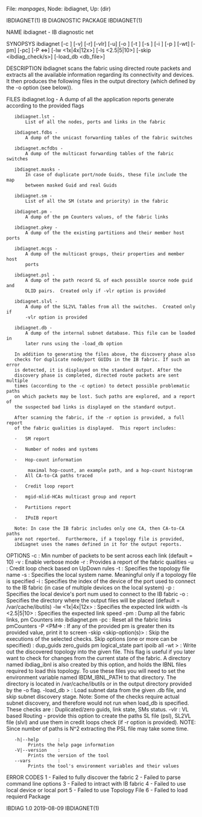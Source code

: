 File: *manpages*,  Node: ibdiagnet,  Up: (dir)

IBDIAGNET(1)                 IB DIAGNOSTIC PACKAGE                IBDIAGNET(1)



NAME
       ibdiagnet - IB diagnostic net

SYNOPSYS
       ibdiagnet [-c <count>] [-v] [-r] [-vlr] [-u] [-o <out-dir>]
         [-t <topo-file>] [-s <sys-name>] [-i <dev-index>] [-p <port-num>]
       [-wt]
         [-pm] [-pc] [-P <<PM>=<Value>>]
         [-lw <1x|4x|12x>] [-ls <2.5|5|10>]
         [-skip <ibdiag_check/s>] [-load_db <db_file>]

DESCRIPTION
       ibdiagnet scans the fabric using directed route packets and extracts
       all the available information regarding its connectivity and devices.
       It then produces the following files in the output directory (which
       defined by the -o option (see below)).

FILES
       ibdiagnet.log -
           A dump of all the application reports generate according to the
           provided flags

       ibdiagnet.lst -
           List of all the nodes, ports and links in the fabric

       ibdiagnet.fdbs -
           A dump of the unicast forwarding tables of the fabric switches

       ibdiagnet.mcfdbs -
           A dump of the multicast forwarding tables of the fabric switches

       ibdiagnet.masks -
           In case of duplicate port/node Guids, these file include the map
           between masked Guid and real Guids

       ibdiagnet.sm -
           List of all the SM (state and priority) in the fabric

       ibdiagnet.pm -
           A dump of the pm Counters values, of the fabric links

       ibdiagnet.pkey -
           A dump of the the existing partitions and their member host ports

       ibdiagnet.mcgs -
           A dump of the multicast groups, their properties and member host
           ports

       ibdiagnet.psl -
           A dump of the path record SL of each possible source node guid and
           DLID pairs.  Created only if -vlr option is provided

       ibdiagnet.slvl -
           A dump of the SL2VL Tables from all the switches.  Created only if
           -vlr option is provided

       ibdiagnet.db -
           A dump of the internal subnet database. This file can be loaded in
           later runs using the -load_db option

       In addition to generating the files above, the discovery phase also
       checks for duplicate node/port GUIDs in the IB fabric. If such an error
       is detected, it is displayed on the standard output. After the
       discovery phase is completed, directed route packets are sent multiple
       times (according to the -c option) to detect possible problematic paths
       on which packets may be lost. Such paths are explored, and a report of
       the suspected bad links is displayed on the standard output.

       After scanning the fabric, if the -r option is provided, a full report
       of the fabric qualities is displayed.  This report includes:

       ·   SM report

       ·   Number of nodes and systems

       ·   Hop-count information

            maximal hop-count, an example path, and a hop-count histogram
       ·   All CA-to-CA paths traced

       ·   Credit loop report

       ·   mgid-mlid-HCAs multicast group and report

       ·   Partitions report

       ·   IPoIB report

       Note: In case the IB fabric includes only one CA, then CA-to-CA paths
       are not reported.  Furthermore, if a topology file is provided,
       ibdiagnet uses the names defined in it for the output reports.

OPTIONS
       -c <count>      :
            Min number of packets to be sent across each link (default = 10)
       -v              :
            Enable verbose mode
       -r              :
            Provides a report of the fabric qualities
       -u              :
            Credit loop check based on UpDown rules
       -t <topo-file>  :
            Specifies the topology file name
       -s <sys-name>   :
            Specifies the local system name. Meaningful only if a topology
           file is specified
       -i <dev-index>  :
            Specifies the index of the device of the port used to connect to
           the IB fabric (in case of multiple devices on the local system)
       -p <port-num>   :
            Specifies the local device's port num used to connect to the IB
           fabric
       -o <out-dir>    :
            Specifies the directory where the output files will be placed
           (default = /var/cache/ibutils)
       -lw <1x|4x|12x> :
            Specifies the expected link width
       -ls <2.5|5|10>  :
            Specifies the expected link speed
       -pm             :
            Dump all the fabric links, pm Counters into ibdiagnet.pm
       -pc             :
            Reset all the fabric links pmCounters
       -P <PM=<Trash>> :
            If any of the provided pm is greater then its provided value,
           print it to screen
       -skip <skip-option(s)> :
            Skip the executions of the selected checks. Skip options (one or
           more can be specified) : dup_guids  zero_guids pm logical_state
           part ipoib all
       -wt <file-name>> :
            Write out the discovered topology into the given file. This flag
           is useful if you later want to check for changes from the current
           state of the fabric. A directory named ibdiag_ibnl is also created
           by this option, and holds the IBNL files required to load this
           topology. To use these files you will need to set the environment
           variable named IBDM_IBNL_PATH to that directory. The directory is
           located in /var/cache/ibutils or in the output directory provided
           by the -o flag.
       -load_db <file-name>> :
            Load subnet data from the given .db file, and skip subnet
           discovery stage. Note: Some of the checks require actual subnet
           discovery, and therefore would not run when load_db is specified.
           These checks are : Duplicated/zero guids, link state, SMs status.
       -vlr :
            VL based Routing - provide this option to create the paths SL file
           (psl), SL2VL file (slvl) and use them in credit loops check (if -r
           option is provided).
               NOTE: Since number of paths is N^2 extracting the PSL file may
               take some time.

       -h|--help       :
            Prints the help page information
       -V|--version    :
            Prints the version of the tool
       --vars          :
            Prints the tool's environment variables and their values

ERROR CODES
       1 - Failed to fully discover the fabric
       2 - Failed to parse command line options
       3 - Failed to intract with IB fabric
       4 - Failed to use local device or local port
       5 - Failed to use Topology File
       6 - Failed to load requierd Package



IBDIAG 1.0                        2019-08-09                      IBDIAGNET(1)
